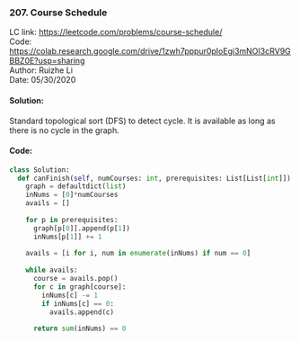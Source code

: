 ### 207. Course Schedule
LC link: https://leetcode.com/problems/course-schedule/  
Code: https://colab.research.google.com/drive/1zwh7pppur0pIoEgi3mNOI3cRV9GBBZ0E?usp=sharing  
Author: Ruizhe Li  
Date: 05/30/2020

#### Solution:
Standard topological sort (DFS) to detect cycle. It is available as long as there is no cycle in the graph.

#### Code:
```python
class Solution:
  def canFinish(self, numCourses: int, prerequisites: List[List[int]]) -> bool:
    graph = defaultdict(list)
    inNums = [0]*numCourses
    avails = []
    
    for p in prerequisites:
      graph[p[0]].append(p[1])
      inNums[p[1]] += 1
  
    avails = [i for i, num in enumerate(inNums) if num == 0]
    
    while avails:
      course = avails.pop()
      for c in graph[course]:
        inNums[c] -= 1
        if inNums[c] == 0:
          avails.append(c)
        
      return sum(inNums) == 0
```